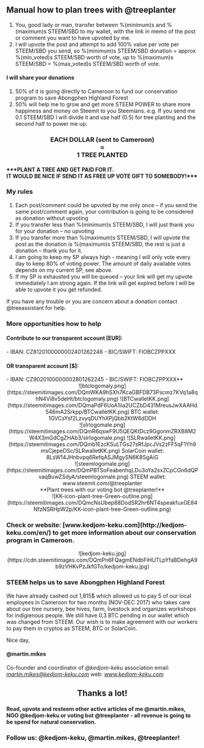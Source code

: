 <h2>Manual how to plan trees with @treeplanter</h2>
<ol>
<li>You, good lady or man, transfer between %(minimum)s and %(maximum)s STEEM/SBD to my wallet, with the link in memo of the post or comment you want to have upvoted by me.</li>
<li>I will upvote the post and attempt to add 100&#37; value per vote per STEEM/SBD you send, so %(minimum)s STEEM/SBD donation = approx %(min_voted)s STEEM/SBD worth of vote, up to %(maximum)s STEEM/SBD = %(max_voted)s STEEM/SBD worth of vote.</li>
</ol>
<h4>I will share your donations</h4>
<ol>
<li>50&#37; of it is going directly to Cameroon to fund our conservation program to save Abongphen Highland Forest</li>
<li>50&#37; will help me to grow and get more STEEM POWER to share more happiness and money on Steemit to you Steemians. e.g. If you send me 0.1 STEEM/SBD I will divide it and use half (0.5) for tree planting and the second half to power me up.</li>
</ol>
<center><h3>EACH DOLLAR (sent to Cameroon)<br/>=<br/>1 TREE PLANTED</h3></center>
<h4>***PLANT A TREE AND GET PAID FOR IT. <br />IT WOULD BE NICE IF SEND IT AS FREE UP VOTE GIFT TO SOMEBODY!***</h4>
<h3>My rules</h3>
<ol>
<li>Each post/comment could be upvoted by me only once – if you send the same post/comment again, your contribution is going to be considered as donation without upvoting</li>
<li>If you transfer less than %(minimum)s STEEM/SBD, I will just thank you for your donation – no upvoting</li>
<li>If you transfer more than %(maximum)s STEEM/SBD, I will upvote the post as the donation is %(maximum)s STEEM/SBD, the rest is just a donation – thank you for it.</li>
<li>I am going to keep my SP always high - meaning I will only vote every day to keep 80&#37; of voting power. The amount of daily available votes depends on my current SP, see above.</li>
<li>If my SP is exhausted you will be queued – your link will get my upvote immediately I am strong again. If the link will get expired before I will be able to upvote it you get refunded.</li>
</ol>
If you have any trouble or you are concern about a donation contact @treeassistant for help.


<h3>More opportunities how to help</h3>

<h4>Contribute to our transparent account [EUR]:</h4>
- IBAN: CZ8120100000002401262246
- BIC/SWIFT: FIOBCZPPXXX

<h4>OR transparent account [$]:</h4>
- IBAN: CZ9020100000002801262245
- BIC/SWIFT: FIOBCZPPXXX**

<center>![btclogomaly.png](https://steemitimages.com/DQmWKA9hSXh7KcaGBFDB73Pscmz7KVq1a8qhN4Vi8v5deHt/btclogomaly.png)
![BTCwalletKK.png](https://steemitimages.com/DQmaPdF6UoA1iia2UCZbD431MreusJwXAAHd546mA2Srkpp/BTCwalletKK.png)
BTC wallet: 1GVCsYsf2LzvyqDUYhXPjQbb2KtW6dDDH  </center>

<center>
![slrlogomale.png](https://steemitimages.com/DQmR6qswF9U5QEQKtDcz9GgonmZRXB8M2W4X3mGdCgZHAb3/slrlogomale.png)
![SLRwalletKK.png](https://steemitimages.com/DQmb1EzcKSuLTGs27sRfJpcJVs2zFF5qF1Yh9msCjepeDSc/SLRwalletKK.png)
SolarCoin wallet: 8LsW14JHnbvpq6RefqASJMgySN6K8SgAiG </center> 

<center>
![steemlogomale.png](https://steemitimages.com/DQmPBTSoFeabenhqLDu3oYa2sxZCpCGn6dQPvaqBuwZSdyA/steemlogomale.png)
STEEM wallet: www.steemit.com/@treeplanter </center>

<center> **Plant trees with our voting bot @treeplanter!**</center> 
<center> ![KK-icon-plant-tree-Green-outline.png](https://steemitimages.com/DQmcNsUbep88DodSR2hr6NT4speakfuxGE84NfzNSRHpW2p/KK-icon-plant-tree-Green-outline.png) </center>
<h3>Check or website: [www.kedjom-keku.com](http://kedjom-keku.com/en/) to get more information about our conservation program in Cameroon. </h3>
<center>![kedjom-keku.jpg](https://cdn.steemitimages.com/DQmPn6FQagmENdbFiHUTLpYfaBDehgA9b9zVHKvPzJkfGTo/kedjom-keku.jpg)</center>
<h3>STEEM helps us to save Abongphen Highland Forest</h3>
We have already cashed out 1,815$ which allowed us to pay 5 of our local employees in Cameroon for two months (NOV-DEC 2017) who takes care about our tree nursery, bee hives, farm, livestock and organizes workshops for indigienous people.  We still have 0,3 BTC pending in our wallet which was changed from STEEM. Our wish is to make agreement with our workers to pay them in cryptos as STEEM, BTC or SolarCoin.  

Nice day,
#### @martin.mikes
Co-founder and coordinator of *@kedjom-keku* association
email: *martin.mikes@kedjom-keku.com*
web: *www.kedjom-keku.com*
<center><h2>Thanks a lot!</h2></center><h4>Read, upvote and resteem other active articles of me @martin.mikes, NGO @kedjom-keku or voting bot @treeplanter - all revenue is going to be spend for natural conservation.</h4><h3>Follow us: @kedjom-keku, @martin.mikes, @treeplanter!</h3>